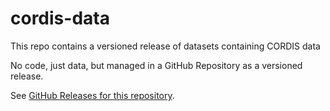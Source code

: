 # cordis-data

This repo contains a versioned release of datasets containing CORDIS data 

No code, just data, but managed in a GitHub Repository as a versioned release.

See [GitHub Releases for this repository](releases).
